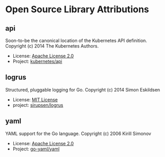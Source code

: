 # Open Source Library Attributions

## api
Soon-to-be the canonical location of the Kubernetes API definition.
Copyright (c) 2014 The Kubernetes Authors.
* License: [Apache License 2.0](https://github.com/kubernetes/api/blob/master/LICENSE)
* Project: [kubernetes/api](https://github.com/kubernetes/api)

## logrus
Structured, pluggable logging for Go.
Copyright (c) 2014 Simon Eskildsen
* License: [MIT License](https://github.com/sirupsen/logrus/blob/master/LICENSE)
* project: [sirupsen/logrus](https://github.com/sirupsen/logrus)

## yaml
YAML support for the Go language.
Copyright (c) 2006 Kirill Simonov
* License: [Apache License 2.0](https://github.com/go-yaml/yaml/blob/v2/LICENSE)
* Project: [go-yaml/yaml](https://github.com/go-yaml/yaml)
